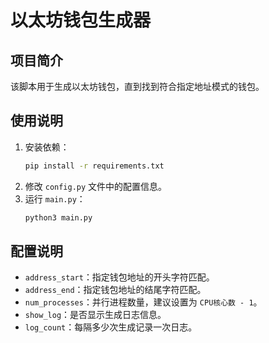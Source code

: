# 以太坊钱包生成器

## 项目简介
该脚本用于生成以太坊钱包，直到找到符合指定地址模式的钱包。

## 使用说明
1. 安装依赖：
   ```bash
   pip install -r requirements.txt
   ```
2. 修改 `config.py` 文件中的配置信息。
3. 运行 `main.py`：
   ```bash
   python3 main.py

   ```

## 配置说明
- `address_start`：指定钱包地址的开头字符匹配。
- `address_end`：指定钱包地址的结尾字符匹配。
- `num_processes`：并行进程数量，建议设置为 `CPU核心数 - 1`。
- `show_log`：是否显示生成日志信息。
- `log_count`：每隔多少次生成记录一次日志。
